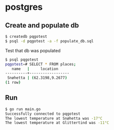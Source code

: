# postgres

## Create and populate db
```sh
$ createdb pqgotest
$ psql -d pqgotest -a -f populate_db.sql
```

Test that db was populated
```sh
$ psql pqgotest
pqgotest=# SELECT * FROM places; 
   name   |     location
----------+------------------
 Snøhetta | (62.3198,9.2677)
(1 row) 
```

## Run
```sh
$ go run main.go
Successfully connected to pqgotest
The lowest temperature at Snøhetta was -17°C
The lowest temperature at Glittertind was -11°C
```

